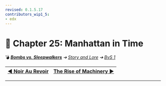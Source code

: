 ```yaml
---
revised: 0.1.5.17
contributors_wip1_5:
- edx
---
```


# 📄 Chapter 25: Manhattan in Time

💣 ***[Bombs vs. Sleepwalkers][home]** ➔ [Story and Lore][story] ➔ [BvS 1][story_bvs1]*

| [◀️ Noir Au Revoir][prev] | [The Rise of Machinery ▶️][next] |
| --: | :-- |

****

[home]: /README.md
[prev]: /story/bvs1/24_noir_au_revoir.md
[next]: /story/bvs1/26_the_rise_of_machinery.md
[story]: /story/readme.md
[story_bvs1]: /story/bvs1/readme.md
